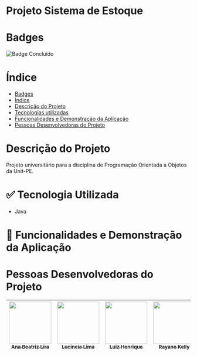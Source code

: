# Projeto Sistema de Estoque

# Badges
![Badge Concluído](http://img.shields.io/static/v1?label=STATUS&message=CONCLUÍDO&color=GREEN&style=for-the-badge)

# Índice
* [Badges](#badges)
* [Índice](#índice)
* [Descrição do Projeto](#descrição-do-projeto)
* [Tecnologias utilizadas](#tecnologias-utilizadas)
* [Funcionalidades e Demonstração da Aplicação](#funcionalidades-e-demonstração-da-aplicação)
* [Pessoas Desenvolvedoras do Projeto](#pessoas-desenvolvedoras)

# Descrição do Projeto
<p> Projeto universitário para a disciplina de Programação Orientada a Objetos da Unit-PE. </p>

# :white_check_mark: Tecnologia Utilizada
<ul>
  <li>Java</li>
</ul>

# :hammer: Funcionalidades e Demonstração da Aplicação


# Pessoas Desenvolvedoras do Projeto
| [<img loading="lazy" src="https://avatars.githubusercontent.com/u/89558668?v=4" width=115><br><sub>Ana Beatriz Lira</sub>](https://github.com/anabsl) | [<img loading="lazy" src="https://avatars.githubusercontent.com/u/150970636?v=4" width=115><br><sub>Lucineia Lima</sub>](https://github.com/LucineiaLima) | [<img loading="lazy" src="https://avatars.githubusercontent.com/u/138301226?v=4" width=115><br><sub>Luiz Henrique</sub>](https://github.com/Luizh92) | [<img loading="lazy" src="https://avatars.githubusercontent.com/u/130245094?v=4" width=115><br><sub>Rayane Kelly</sub>](https://github.com/Rayane-Souza) | [<img loading="lazy" src="https://avatars.githubusercontent.com/u/146589409?v=4" width=115><br><sub>Rogério Melo</sub>](https://github.com/Rogerio-07) 
| :---: | :---: | :---: | :---: | :---: |
